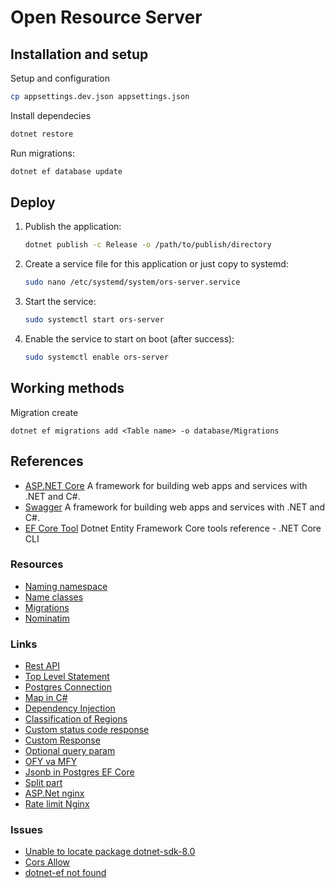 # Open Resource Server

## Installation and setup

Setup and configuration

```bash
cp appsettings.dev.json appsettings.json
```

Install dependecies

```bash
dotnet restore
```

Run migrations:

```bash
dotnet ef database update
```

## Deploy

1. Publish the application:

    ```bash
    dotnet publish -c Release -o /path/to/publish/directory
    ```

2. Create a service file for this application or just copy to systemd:

    ```bash 
    sudo nano /etc/systemd/system/ors-server.service
    ```

3. Start the service:
    ```bash
   sudo systemctl start ors-server
    ```
4. Enable the service to start on boot (after success):
    ```bash
   sudo systemctl enable ors-server
    ```

## Working methods

Migration create

``dotnet ef migrations add <Table name> -o database/Migrations``

## References

- [ASP.NET Core](https://dotnet.microsoft.com/en-us/apps/aspnet) A framework for building web apps and services with .NET and C#.
- [Swagger](https://swagger.io/) A framework for building web apps and services with .NET and C#.
- [EF Core Tool](https://learn.microsoft.com/en-us/ef/core/cli/dotnet) Dotnet Entity Framework Core tools reference - .NET Core CLI

### Resources

- [Naming namespace](https://learn.microsoft.com/en-us/dotnet/standard/design-guidelines/names-of-namespaces)
- [Name classes](https://learn.microsoft.com/en-us/dotnet/csharp/fundamentals/coding-style/identifier-names)
- [Migrations](https://learn.microsoft.com/en-us/ef/core/managing-schemas/migrations/?tabs=dotnet-core-cli)
- [Nominatim](https://nominatim.org/release-docs/develop/api/Search/)

### Links

- [Rest API]( https://medium.com/@jeslurrahman/understand-the-web-rest-api-asp-net-core-web-api-in-c-8236e2bcb0f1)
- [Top Level Statement](https://learn.microsoft.com/en-us/dotnet/csharp/tutorials/top-level-statements)
- [Postgres Connection](https://medium.com/@saisiva249/how-to-configure-postgres-database-for-a-net-a2ee38f29372)
- [Map in C#](https://www.c-sharpcorner.com/blogs/dictionary-and-maps-in-c-sharp)
- [Dependency Injection](https://learn.microsoft.com/en-us/aspnet/core/fundamentals/dependency-injection?view=aspnetcore-8.0)
- [Classification of Regions](https://github.com/kenjebaev/regions)
- [Custom status code response](https://www.telerik.com/blogs/return-json-result-custom-status-code-aspnet-core)
- [Custom Response](https://medium.com/@nibasnazeem/handling-non-success-status-codes-with-custom-responses-in-asp-net-core-api-3b6f12700a2)
- [Optional query param](https://stackoverflow.com/questions/11862069/optional-query-string-parameters-in-asp-net-web-api)
- [OFY va MFY](https://yuz.uz/uz/news/shahar-va-qishloqlarda-nechta-mahalla-bor-qanchasi-togli-chol-va-chegara-hududida-joylashgan)
- [Jsonb in Postgres EF Core](https://medium.com/@serhiikokhan/jsonb-in-postgresql-with-ef-core-cc945f1aba2a)
- [Split part](https://w3resource.com/PostgreSQL/split_part-function.php)
- [ASP.Net nginx](https://learn.microsoft.com/en-us/aspnet/core/host-and-deploy/linux-nginx?view=aspnetcore-9.0&tabs=linux-sles)
- [Rate limit Nginx](https://blog.nginx.org/blog/rate-limiting-nginx)

### Issues

- [Unable to locate package dotnet-sdk-8.0](https://stackoverflow.com/questions/77498786/unable-to-locate-package-dotnet-sdk-8-0)
- [Cors Allow](https://stackoverflow.com/questions/73405732/enable-cors-for-any-port-on-localhost-as-well-as-for-the-list-of-specific-domain)
- [dotnet-ef not found](https://stackoverflow.com/questions/57066856/command-dotnet-ef-not-found)
